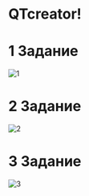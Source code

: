 # QTcreator!
# 1 Задание
![1](https://github.com/user-attachments/assets/706a26dd-2b60-48f5-a969-4e60c0af33b2)
# 2 Задание
![2](https://github.com/user-attachments/assets/47b8729a-d4c4-4baa-a114-a70e707c8acf)
# 3 Задание
![3](https://github.com/user-attachments/assets/04695aa6-b715-4ccc-9d1e-8b79b9323b44)
